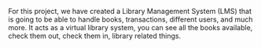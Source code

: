 For this project, we have created a Library Management System (LMS) that is going to be able to handle books, transactions, different users, and much more. 
It acts as a virtual library system, you can see all the books available, check them out, check them in, library related things.
